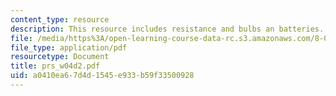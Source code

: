 ```yaml
---
content_type: resource
description: This resource includes resistance and bulbs an batteries.
file: /media/https%3A/open-learning-course-data-rc.s3.amazonaws.com/8-02t-electricity-and-magnetism-spring-2005/a0410ea67d4d1545e933b59f33500928_prs_w04d2.pdf
file_type: application/pdf
resourcetype: Document
title: prs_w04d2.pdf
uid: a0410ea6-7d4d-1545-e933-b59f33500928
---
```


